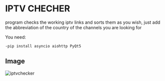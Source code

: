 # IPTV CHECHER


program checks the working iptv links and sorts them as you wish, just add the abbreviation of the country of the channels you are looking for


You need:
```
-pip install asyncio aiohttp PyQt5
```
## Image
![iptvchecker](https://images91.fotosik.pl/703/5b3ded0dde3e944agen.png)
